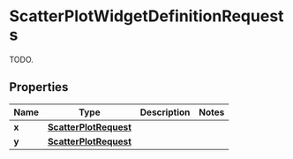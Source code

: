 

# ScatterPlotWidgetDefinitionRequests

TODO.
## Properties

Name | Type | Description | Notes
------------ | ------------- | ------------- | -------------
**x** | [**ScatterPlotRequest**](ScatterPlotRequest.md) |  | 
**y** | [**ScatterPlotRequest**](ScatterPlotRequest.md) |  | 




